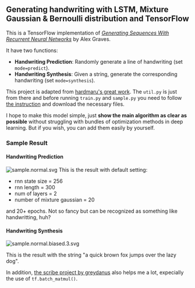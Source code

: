 ## Generating handwriting with LSTM, Mixture Gaussian & Bernoulli distribution and TensorFlow

This is a TensorFlow implementation of *[Generating Sequences With Recurrent Neural Networks](https://arxiv.org/abs/1308.0850)* by Alex Graves.

It have two functions:

* **Handwriting Prediction**: Randomly generate a line of handwriting (set `mode=predict`). 
* **Handwriting Synthesis**: Given a string, generate the corresponding handwriting (set `mode=synthesis`).

This project is adapted from [hardmaru's great work](https://github.com/hardmaru/write-rnn-tensorflow). The `util.py` is just from there and before running `train.py` and `sample.py` you need to follow [the instruction](https://github.com/hardmaru/write-rnn-tensorflow#training) and download the necessary files.

I hope to make this model simple, just **show the main algorithm as clear as possible** without struggling with bundles of optimization methods in deep learning. But if you wish, you can add them easily by yourself.

### Sample Result

#### Handwriting Prediction

![sample.normal.svg](https://cdn.rawgit.com/snowkylin/rnn-handwriting-generation/master/sample.normal.svg)
This is the result with default setting:
* rnn state size = 256
* rnn length = 300
* num of layers = 2
* number of mixture gaussian = 20

and 20+ epochs. Not so fancy but can be recognized as something like handwritting, huh?

#### Handwriting Synthesis

![sample.normal.biased.3.svg](https://cdn.rawgit.com/snowkylin/rnn-handwriting-generation/master/sample.normal.biased.3.svg)

This is the result with the string "a quick brown fox jumps over the lazy dog".

In addition, [the scribe project by greydanus](https://github.com/greydanus/scribe) also helps me a lot, expecially the use of `tf.batch_matmul()`.
